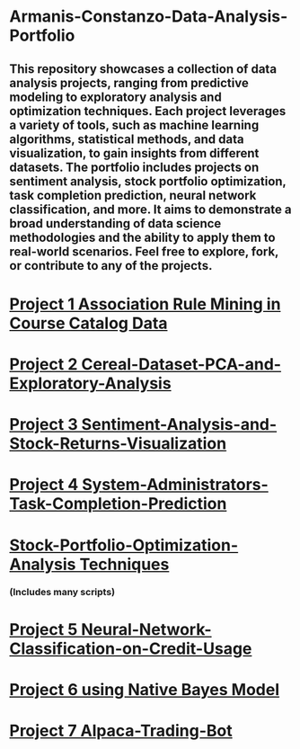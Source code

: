 # Armanis-Constanzo-Data-Analysis-Portfolio


## This repository showcases a collection of data analysis projects, ranging from predictive modeling to exploratory analysis and optimization techniques. Each project leverages a variety of tools, such as machine learning algorithms, statistical methods, and data visualization, to gain insights from different datasets. The portfolio includes projects on sentiment analysis, stock portfolio optimization, task completion prediction, neural network classification, and more. It aims to demonstrate a broad understanding of data science methodologies and the ability to apply them to real-world scenarios. Feel free to explore, fork, or contribute to any of the projects.



# [Project 1 Association Rule Mining in Course Catalog Data](https://github.com/YOUNGACDC/Association-Rules)



# [Project 2 Cereal-Dataset-PCA-and-Exploratory-Analysis](https://github.com/YOUNGACDC/Cereal-Dataset-PCA-and-Exploratory-Analysis)


# [Project 3 Sentiment-Analysis-and-Stock-Returns-Visualization](https://github.com/YOUNGACDC/Sentiment-Analysis-and-Stock-Returns-Visualization)



# [Project 4 System-Administrators-Task-Completion-Prediction](https://github.com/YOUNGACDC/System-Administrators-Task-Completion-Prediction)


# [Stock-Portfolio-Optimization-Analysis Techniques](https://github.com/YOUNGACDC/Stock-Analysis-Optimization-Techniques)
### (Includes many scripts)


# [Project 5 Neural-Network-Classification-on-Credit-Usage](https://github.com/YOUNGACDC/Neural-Network-Classification-on-Credit-Usage)


# [Project 6 using Native Bayes Model](https://github.com/YOUNGACDC/Accident-Data-Classification-using-Naive-Bayes-)

# [Project 7 Alpaca-Trading-Bot](https://github.com/YOUNGACDC/Alpaca-TradingBot/settings/pages)
